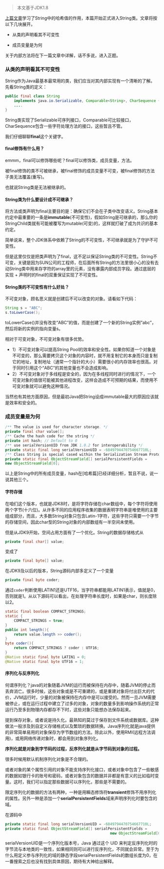 >  本文基于JDK1.8

[上篇文章](<https://zhuanlan.zhihu.com/p/63952624>)学习了String中的哈希值的作用，本篇开始正式进入String类。文章将按以下几块展开。

* 从类的声明看其不可变性

* 成员变量是为何

关于内部方法将在下一篇文章中详解，话不多说，进入正题。

### 从类的声明看其不可变性

String作为Java最基本最常用的类，我们应当对其内部实现有一个清晰的了解。先看String类的定义：

```java
public final class String
    implements java.io.Serializable, Comparable<String>, CharSequence {
    ....
}
```

String类实现了Serializable可序列接口，Comparable可比较接口，CharSequence包含一些字符处理方法的接口，这些暂且不管。

我们仔细聊聊**final**这个关键字。

#### final修饰有什么用？

emmm，final可以修饰哪些呢？final可以修饰类，成员变量，方法。

被final修饰的类不可被继承，被final修饰的成员变量不可变，被final修饰的方法子类无法覆盖(重写)。

也就说String类是无法被继承的。

#### String类为什么要设计成不可继承？

将方法或类声明为final主要目的是：确保它们不会在子类中改变语义。String基本约定中最重要的一条是**immutable**(不可变性)，假如String是可继承的，那么你的StringChild类就有可能被覆写为mutable(可变)的，这样就打破了成为共识的基本约定。

简单说来，整个JDK体系中依赖了String的不可变性，不可继承就是为了守护不可变性。

但是这里仅仅是把类声明为了final，这不足以保证String类的不可变性。String不可变，关键是因为SUN公司的工程师，在后面所有String的方法里很小心的没有去动String类中用来存字符的array里的元素，没有暴露内部成员字段。通过底层的实现 + 声明时的final的双重保证实现了不可变性。

#### String类的不可变性有什么好处？

不可变对象，顾名思义就是创建后不可以改变的对象。请看如下代码：

```java
String s = "ABC"; 
s.toLowerCase();
```

toLowerCase()并没有改变“ABC”的值，而是创建了一个新的String实例”abc”，然后将新的实例的指向变量s。

相对于可变对象，不可变对象有很多优势。

- 1）不可变对象可以提高String Pool的效率和安全性。如果你知道一个对象是不可变的，那么需要拷贝这个对象的内容时，就不用复制它的本身而只是复制它的地址，复制地址（通常一个指针的大小）需要很小的内存效率也很高。对于同时引用这个“ABC”的其他变量也不会造成影响。
- 2）不可变对象对于多线程是安全的，因为在多线程同时进行的情况下，一个可变对象的值很可能被其他进程改变，这样会造成不可预期的结果，而使用不可变对象就可以避免这种情况。

当然也有其他方面原因，但是最初Java把String设成immutable最大的原因应该就是效率和安全的。

### 成员变量是为何

```java
/** The value is used for character storage. */
private final char value[];
/** Cache the hash code for the string */
private int hash; // Default to 0
/** use serialVersionUID from JDK 1.0.2 for interoperability */
private static final long serialVersionUID = -6849794470754667710L;
/** Class String is special cased within the Serialization Stream Protocol. */
private static final ObjectStreamField[] serialPersistentFields =
new ObjectStreamField[0];

```

以上是String中的所有成员变量，hash在[哈希篇]已经详细分析，暂且不说，说一说其他三个。

#### 字符存储

在咱们这个版本，也就是JDK8时，是将字符存储在char数组中，每个字符将使用两个字节(十六位)。从许多不同的应用程序收集的数据表明字符串是堆使用的主要组成部分，而且，大多数String对象只包含Latin-1字符，这些字符只需要一个字节的存储空间，因此char型的String对象的内部数组有一半空间未使用。

但是从JDK9开始，空间占用方面有了一个优化。String的数据存储格式从

```java
private final char[] value;
```

变成了

```java
private final byte[] value;
```

在JDK9及以后的版本，String源码内部多定义了一个变量

```java
private final byte coder;
```

通过`coder`判断使用LATIN1还是UTF16，当字符串都能用LATIN1表示，值就是0，否则就是1。从以下源码可以看出，在处理字符串长度时，如果是char，则长度除以2。

```java
static final boolean COMPACT_STRINGS;
static {
    COMPACT_STRINGS = true;
}
public int length(){
    return value.length >> coder();
}
byte coder(){
    return COMPACT_STRINGS ? coder : UTF16;
}
@Native static final byte LATIN1 = 0;
@Native static final byte UTF16 = 1;
```

#### 序列化与反序列化

何谓序列化？java的对象随着JVM的运行而被保持在内存中，随着JVM的停止而丢弃消亡。很多时候，这些对象或是不可重建的，或是重建对象将付出巨大的代价，JVM运行时，少量的对象被保持在内存中是可以接受的。然而一旦JVM需要被停止，或在运行过程中建立了过多的对象，对象的数量多到影响操作系统的正常运行乃至多到物理内存都存不下时，这些对象只能想办法保存起来。

提到保存对象，或者说是持久化。最熟知的莫过于保存到文件系统或数据库。这种做法一般涉及到自定义存储格式以及繁琐的数据转换。Java序列化就是java提供的非常简单易用的对象保存为字节数组的方法。除此以外，使用RMI(远程方法调用)，或用网络传递对象时，都会用到对象序列化。

**序列化就是对象到字节码的过程，反序列化就是从字节码到对象的过程。**

很多时候用默认机制序列化对象是不合理的。

或者对象的某个属性引用的对象不能支持序列化接口，或者对象中包含了一些敏感的数据如银行卡的账号和密码，或者对象包含的数据并非都是有意义的比如临时变量。这时，我们可以指定那些数据可以序列化，那些是不需要的。

限定序列化的数据的方法有两种，一种是用瞬态修饰符**transient**修饰不用序列化的属性。另外一种是添加一个**serialPersistentFields**域来声明序列化时要包含的域。

在源码中

```java
private static final long serialVersionUID = -6849794470754667710L;
private static final ObjectStreamField[] serialPersistentFields =
                                                new ObjectStreamField[0];
```

serialVersionUID是一个序列化版本号，Java 通过这个 UID 来判定反序列化时的字节流与本地类的一致性，如果相同则可以进行反序列化，不同就会异常。至于为什么用定义参与序列化的域的静态字段serialPersistentFields的数组长度为0，在一番搜索之后也没有找到具体原因，期待有大神给出解释。